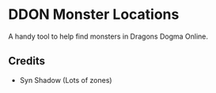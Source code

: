 
# DDON Monster Locations

A handy tool to help find monsters in Dragons Dogma Online.

## Credits

* Syn Shadow (Lots of zones)